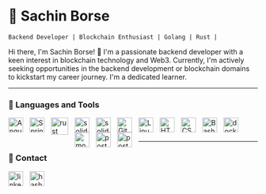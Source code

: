 # 🐼 Sachin Borse

`Backend Developer | Blockchain Enthusiast | Golang | Rust | `

Hi there, I'm Sachin Borse! 👋
I'm a passionate backend developer with a keen interest in blockchain technology and Web3. Currently, I'm actively seeking opportunities in the backend development or blockchain domains to kickstart my career journey. I'm a dedicated learner.

****

### 🧰 Languages and Tools

<img align="left" alt="Angular" width="30px" style="padding-right:10px;" src="https://cdn.jsdelivr.net/gh/devicons/devicon@latest/icons/go/go-original-wordmark.svg" />

<img align="left" alt="Spring" width="30px" style="padding-right:10px;" src="https://cdn.jsdelivr.net/gh/devicons/devicon@latest/icons/nodejs/nodejs-original.svg" />

<img align="left" alt="rust" width="35px" style="padding-right:10px;"  src="https://storage.googleapis.com/sticker-prod/3aof1uO8djechjc2XRDE/1.png" />

<img align="left" alt="solidity" width="30px" style="padding-right:10px;"  src="https://cdn.jsdelivr.net/gh/devicons/devicon@latest/icons/solidity/solidity-plain.svg" />

<img align="left" alt="solidity" width="30px" style="padding-right:10px;"  src="https://cdn.jsdelivr.net/gh/devicons/devicon@latest/icons/cplusplus/cplusplus-original.svg" />

<img align="left" alt="Git" width="30px" style="padding-right:10px;" src="https://cdn.jsdelivr.net/gh/devicons/devicon/icons/git/git-original.svg" />

<img align="left" alt="Linux" width="30px" style="padding-right:10px;" src="https://cdn.jsdelivr.net/gh/devicons/devicon/icons/linux/linux-original.svg" />

<img align="left" alt="HTML" width="30px" style="padding-right:10px;" src="https://cdn.jsdelivr.net/gh/devicons/devicon/icons/html5/html5-plain.svg" />

<img align="left" alt="CSS" width="30px" style="padding-right:10px;" src="https://cdn.jsdelivr.net/gh/devicons/devicon/icons/css3/css3-plain.svg" />

<img align="left" alt="Bash" width="30px" style="padding-right:10px;" src="https://cdn.jsdelivr.net/gh/devicons/devicon/icons/bash/bash-original.svg" />

<img align="left" alt="docker" width="30px" style="padding-right:10px;" src="https://cdn.jsdelivr.net/gh/devicons/devicon@latest/icons/docker/docker-plain-wordmark.svg" />


<img align="left" alt="mongodb" width="30px" style="padding-right:10px;"  src="https://cdn.jsdelivr.net/gh/devicons/devicon@latest/icons/mongodb/mongodb-plain-wordmark.svg" />

<img align="left" alt="postgresql" width="30px" style="padding-right:10px;"  src="https://cdn.jsdelivr.net/gh/devicons/devicon@latest/icons/postgresql/postgresql-plain-wordmark.svg" />


<img align="left" alt="postman" width="30px" style="padding-right:10px;"  src="https://cdn.jsdelivr.net/gh/devicons/devicon@latest/icons/postman/postman-original.svg" />

<br />
<br />


****


### 📮 Contact

<img align="left" href="https://www.linkedin.com/in/sachin-borse/" alt="linkedin" width="30px" style="padding-right:10px;"  src="https://cdn.jsdelivr.net/gh/devicons/devicon@latest/icons/linkedin/linkedin-original.svg" />

<img align="left" href="" alt="hashnode" width="30px" style="padding-right:10px;"  src="https://upload.wikimedia.org/wikipedia/commons/thumb/0/06/Hashnode_icon.svg/2048px-Hashnode_icon.svg.png" />



